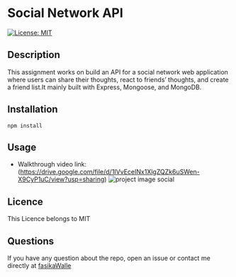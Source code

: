 
# Social Network API
[![License: MIT](https://img.shields.io/badge/License-MIT-yellow.svg)](https://opensource.org/licenses/MIT)
## Description

This assignment works on  build an API for a social network web application where users can share their thoughts, react to friends’ thoughts, and create a friend list.It mainly built with Express, Mongoose, and MongoDB.

## Installation
```npm install```  
## Usage
 - Walkthrough video link:  (https://drive.google.com/file/d/1IVvEceINx1XlgZQZk6uSWen-X9CyP1uC/view?usp=sharing)
![project image](./assets/images/social-network-api.png)
social

 ## Licence
This Licence belongs to MIT 

## Questions
If you have any question about the repo, open an issue or contact me directly at [fasikaWalle](https://github.com/fasikaWalle/)


